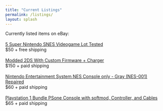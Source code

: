 ```yaml
---
title: "Current Listings"
permalink: /listings/
layout: splash
---
```


Currently listed items on eBay: <br><br>
<a href="https://www.ebay.com/itm/235929093497">5 Super Nintendo SNES Videogame Lot Tested</a> <br>
$50 + free shipping <br><br>
<a href="https://www.ebay.com/itm/235935252091">Modded 2DS With Custom Firmware + Charger</a> <br>
$150 + paid shipping <br><br>
<a href="https://www.ebay.com/itm/235938183128">Nintendo Entertainment System NES Console only - Gray (NES-001) Repaired</a> <br>
$60 + paid shipping <br><br>
<a href=" https://www.ebay.com/itm/235936887296">Playstation 1 Bundle PSone Console with softmod, Controller, and Cables</a> <br>
$65 + paid shipping <br><br>
